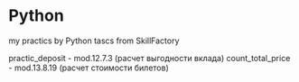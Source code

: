 # Python
my practics by Python 
tascs from SkillFactory

practic_deposit - mod.12.7.3 (расчет выгодности вклада)
count_total_price - mod.13.8.19 (расчет стоимости билетов)
